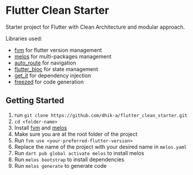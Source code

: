 # Flutter Clean Starter

Starter project for Flutter with Clean Architecture and modular approach.

Libraries used:

* [fvm](https://fvm.app/) for flutter version management
* [melos](https://pub.dev/packages/melos) for multi-packages management
* [auto_route](https://pub.dev/packages/auto_route) for navigation
* [flutter_bloc](https://pub.dev/packages/flutter_bloc) for state management
* [get_it](https://pub.dev/packages/get_it) for dependency injection
* [freezed](https://pub.dev/packages/freezed) for code generation

## Getting Started

1. run `git clone https://github.com/dhik-a/flutter_clean_starter.git`
2. `cd <folder-name>`
3. Install [fvm](https://fvm.app/) and [melos](https://pub.dev/packages/melos)
4. Make sure you are at the root folder of the project
5. Run `fvm use <your-preferred-flutter-version>`
6. Replace the name of the project with your desired name in `melos.yaml`
7. Run `dart pub global activate melos` to install melos
8. Run `melos bootstrap` to install dependencies
9. Run `melos generate` to generate code

